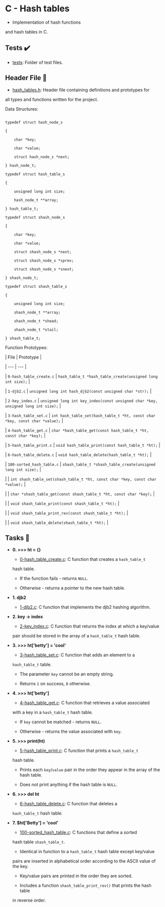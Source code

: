 # C - Hash tables

- Implementation of hash functions

and hash tables in C.

## Tests :heavy_check_mark:

* [tests](./tests): Folder of test files.

## Header File :file_folder:

* [hash_tables.h](./hash_tables.h): Header file containing definitions and prototypes for

all types and functions written for the project.

Data Structures:

```

typedef struct hash_node_s

{

	char *key;

	char *value;

	struct hash_node_s *next;

} hash_node_t;

typedef struct hash_table_s

{

	unsigned long int size;

	hash_node_t **array;

} hash_table_t;

typedef struct shash_node_s

{

	char *key;

	char *value;

	struct shash_node_s *next;

	struct shash_node_s *sprev;

	struct shash_node_s *snext;

} shash_node_t;

typedef struct shash_table_s

{

	unsigned long int size;

	shash_node_t **array;

	shash_node_t *shead;

	shash_node_t *stail;

} shash_table_t;

```

Function Prototypes:

| File | Prototype |

| --- | --- |

| `0-hash_table_create.c` | `hash_table_t *hash_table_create(unsigned long int size);` |

| `1-djb2.c` | `unsigned long int hash_djb2(const unsigned char *str);` |

| `2-key_index.c` | `unsigned long int key_index(const unsigned char *key, unsigned long int size);` |

| `3-hash_table_set.c` | `int hash_table_set(hash_table_t *ht, const char *key, const char *value);` |

| `4-hash_table_get.c` | `char *hash_table_get(const hash_table_t *ht, const char *key);` |

| `5-hash_table_print.c` | `void hash_table_print(const hash_table_t *ht);` |

| `6-hash_table_delete.c` | `void hash_table_delete(hash_table_t *ht);` |

| `100-sorted_hash_table.c` | `shash_table_t *shash_table_create(unsigned long int size);` |

| | `int shash_table_set(shash_table_t *ht, const char *key, const char *value);` |

| | `char *shash_table_get(const shash_table_t *ht, const char *key);` |

| | `void shash_table_print(const shash_table_t *ht);` |

| | `void shash_table_print_rev(const shash_table_t *ht);` |

| | `void shash_table_delete(shash_table_t *ht);` |

## Tasks :page_with_curl:

* **0. >>> ht = {}**

  * [0-hash_table_create.c](./0-hash_table_create.c): C function that creates a `hash_table_t`

  hash table.

    * If the function fails - returns `NULL`.

    * Otherwise - returns a pointer to the new hash table.

* **1. djb2**

  * [1-djb2.c](./1-djb2.c): C function that implements the djb2 hashing algorithm.

* **2. key -> index**

  * [2-key_index.c](./2-key_index.c): C function that returns the index at which a key/value

  pair should be stored in the array of a `hash_table_t` hash table.

* **3. >>> ht['betty'] = 'cool'**

  * [3-hash_table_set.c](./3-hash_table_set.c): C function that adds an element to a

  `hash_table_t` table.

    * The parameter `key` cannot be an empty string.

    * Returns `1` on success, `0` otherwise.

* **4. >>> ht['betty']**

  * [4-hash_table_get.c](./4-hash_table_get.c): C function that retrieves a value associated

  with a key in a `hash_table_t` hash table.

    * If `key` cannot be matched - returns `NULL`.

    * Otherwise - returns the value associated with `key`.

* **5. >>> print(ht)**

  * [5-hash_table_print.c](./5-hash_table_print.c): C function that prints a `hash_table_t`

  hash table.

    * Prints each `key`/`value` pair in the order they appear in the array of the hash table.

    * Does not print anything if the hash table is `NULL`.

* **6. >>> del ht**

  * [6-hash_table_delete.c](./6-hasb_table_delete.c): C function that deletes a

  `hash_table_t` hash table.

* **7. $ht['Betty'] = 'cool'**

  * [100-sorted_hash_table.c](./100-sorted_hash_table.c): C functions that define a sorted

  hash table `shash_table_t`.

    * Identical in function to a `hash_table_t` hash table except key/value

    pairs are inserted in alphabetical order according to the ASCII value of the key.

    * Key/value pairs are printed in the order they are sorted.

    * Includes a function `shash_table_print_rev()` that prints the hash table

    in reverse order.
